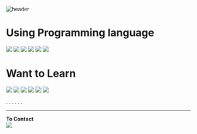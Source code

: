 ![header](https://capsule-render.vercel.app/api?type=waving&color=DEE2FF&height=250&text=Yuso&fontSize=100&fontAlign=70&fontAlignY=40&fontColor=FFFFFF&desc=Studying%20Student&descAlign=70)

# Using Programming language
<img src="https://img.shields.io/badge/C-5E5E5E?style=flat-square&logo=C&logoColor=A8B9CC"/>  <img src="https://img.shields.io/badge/Java-5E5E5E?style=flat-square&logo=Java&logocolor=007396"/>  <img src="https://img.shields.io/badge/Kotlin-5E5E5E?style=flat-square&logo=Kotlin&logocolor=7F52FF"/>  <img src="https://img.shields.io/badge/Python-5E5E5E?style=flat-square&logo=Python&logocolor=3776AB"/>  <img src="https://img.shields.io/badge/Docker-5E5E5E?style=flat-square&logo=Docker&logocolor=2496ED"/>  <img src="https://img.shields.io/badge/JavaScript-5E5E5E?style=flat-square&logo=JavaScript&logocolor=F7DF1E"/>

# Want to Learn  
<img src="https://img.shields.io/badge/C++-5E5E5E?style=flat-square&logo=C++&logoColor=00599C"/>  <img src="https://img.shields.io/badge/HTML5-5E5E5E?style=flat-square&logo=HTML5&logocolor=E34F26"/>  <img src="https://img.shields.io/badge/CSS3-5E5E5E?style=flat-square&logo=CSS3&logocolor=1572B6"/> <img src="https://img.shields.io/badge/MySQL-5E5E5E?style=flat-square&logo=MySQL&logocolor=4479A1"/> <img src="https://img.shields.io/badge/Swift-5E5E5E?style=flat-square&logo=Swift&logocolor=F05138"/>  <img src="https://img.shields.io/badge/Go-5E5E5E?style=flat-square&logo=Go&logocolor=00ADD8"/>

.
.
.
.
.
.

---
**To Contact**  
<a href=https://www.instagram.com/yu.so._/><img src="https://img.shields.io/badge/Insta-FFFFFF?style=flat-square&logo=Instagram&logoColor=E4405F"/></a>
